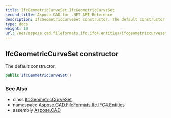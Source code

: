 ```yaml
---
title: IfcGeometricCurveSet.IfcGeometricCurveSet
second_title: Aspose.CAD for .NET API Reference
description: IfcGeometricCurveSet constructor. The default constructor
type: docs
weight: 10
url: /net/aspose.cad.fileformats.ifc.ifc4.entities/ifcgeometriccurveset/ifcgeometriccurveset/
---
```

## IfcGeometricCurveSet constructor

The default constructor.

```csharp
public IfcGeometricCurveSet()
```

### See Also

* class [IfcGeometricCurveSet](../)
* namespace [Aspose.CAD.FileFormats.Ifc.IFC4.Entities](../../ifcgeometriccurveset/)
* assembly [Aspose.CAD](../../../)


